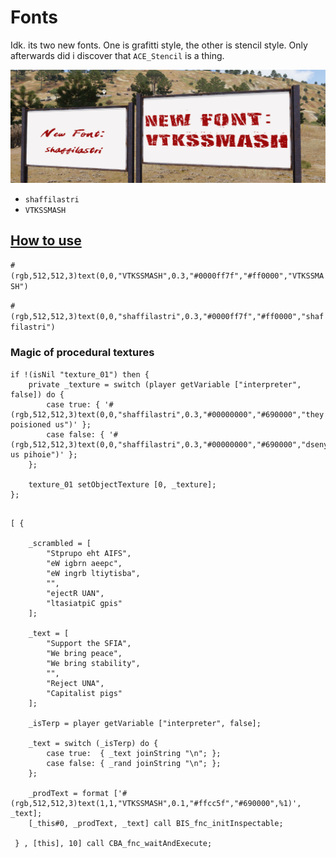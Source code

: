 # Fonts
Idk. its two new fonts. One is grafitti style, the other is stencil style. Only afterwards did i discover that `ACE_Stencil` is a thing.

![alt text](/img/readme/fonts.png)

- `shaffilastri`
- `VTKSSMASH`


## [How to use](https://community.bistudio.com/wiki/Procedural_Textures#Text)

`#(rgb,512,512,3)text(0,0,"VTKSSMASH",0.3,"#0000ff7f","#ff0000","VTKSSMASH")`

`#(rgb,512,512,3)text(0,0,"shaffilastri",0.3,"#0000ff7f","#ff0000","shaffilastri")`


### Magic of procedural textures

```sqf
if !(isNil "texture_01") then {
    private _texture = switch (player getVariable ["interpreter", false]) do { 
        case true: { '#(rgb,512,512,3)text(0,0,"shaffilastri",0.3,"#00000000","#690000","they poisioned us")' }; 
        case false: { '#(rgb,512,512,3)text(0,0,"shaffilastri",0.3,"#00000000","#690000","dsenyto us pihoie")' }; 
    }; 

    texture_01 setObjectTexture [0, _texture]; 
};
```


```sqf

[ { 
    
    _scrambled = [ 
        "Stprupo eht AIFS", 
        "eW igbrn aeepc", 
        "eW ingrb ltiytisba", 
        "", 
        "ejectR UAN", 
        "ltasiatpiC gpis" 
    ]; 

    _text = [ 
        "Support the SFIA", 
        "We bring peace", 
        "We bring stability", 
        "", 
        "Reject UNA", 
        "Capitalist pigs" 
    ]; 

    _isTerp = player getVariable ["interpreter", false];

    _text = switch (_isTerp) do {
        case true:  { _text joinString "\n"; };
        case false: { _rand joinString "\n"; };
    };

    _prodText = format ['#(rgb,512,512,3)text(1,1,"VTKSSMASH",0.1,"#ffcc5f","#690000",%1)', _text]; 
    [_this#0, _prodText, _text] call BIS_fnc_initInspectable; 

 } , [this], 10] call CBA_fnc_waitAndExecute;


```